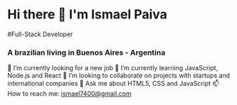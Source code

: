 # Hi there 👋 I'm Ismael Paiva
#Full-Stack Developer
### A brazilian living in Buenos Aires - Argentina


🔭 I’m currently looking for a new job
🌱 I’m currently learning JavaScript, Node.js and React
👯 I’m looking to collaborate on projects with startups and international companies
💬 Ask me about HTML5, CSS and JavaScript
📫 How to reach me: ismael7400@gmail.com
<!--
**ismapaiva/ismapaiva** is a ✨ _special_ ✨ repository because its `README.md` (this file) appears on your GitHub profile.

Here are some ideas to get you started:

- 🔭 I’m currently looking for a new job...
- 🌱 I’m currently learning ...
- 👯 I’m looking to collaborate on ...
- 🤔 I’m looking for help with ...
- 💬 Ask me about ...
- 📫 How to reach me: ...
- 😄 Pronouns: ...
- ⚡ Fun fact: ...
-->
